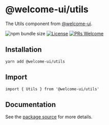 # @welcome-ui/utils

The Utils component from [@welcome-ui](https://welcome-ui.com).

![npm bundle size](https://img.shields.io/bundlephobia/minzip/@welcome-ui/utils) [![License](https://img.shields.io/npm/l/welcome-ui.svg)](https://github.com/WTTJ/welcome-ui/blob/main/LICENSE) [![PRs Welcome](https://img.shields.io/badge/PRs-welcome-mediumspringgreen.svg)](ttps://github.com/WTTJ/welcome-ui/blob/main/CONTRIBUTING.mdx)

## Installation

    yarn add @welcome-ui/utils

## Import

    import { Utils } from '@welcome-ui/utils'

## Documentation

See the [package source](https://github.com/WTTJ/welcome-ui/tree/main/packages/Utils) for more details.
